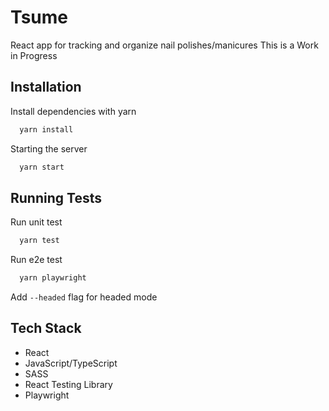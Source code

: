
# Tsume

React app for tracking and organize nail polishes/manicures
This is a Work in Progress



## Installation

Install dependencies with yarn

```bash
  yarn install
```

Starting the server

```bash
  yarn start
```
    
## Running Tests

Run unit test

```bash
  yarn test
```

Run e2e test

```bash
  yarn playwright
```
Add `--headed` flag for headed mode


## Tech Stack

- React
- JavaScript/TypeScript
- SASS
- React Testing Library
- Playwright


